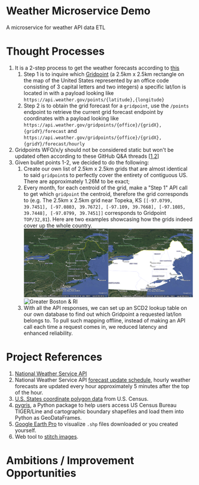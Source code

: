 # Weather Microservice Demo
A microservice for weather API data ETL

# Thought Processes
1. It is a 2-step process to get the weather forecasts according to [this](https://www.weather.gov/documentation/services-web-api)
   1. Step 1 is to inquire which [Gridpoint](https://weather-gov.github.io/api/gridpoints) (a 2.5km x 2.5km rectangle on the map of the United States represented by an office code consisting of 3 capital letters and two integers) a specific lat/lon is located in with a payload looking like `https://api.weather.gov/points/{latitude},{longitude}`
   2. Step 2 is to obtain the grid forecast for a `gridpoint`, use the `/points` endpoint to retrieve the current grid forecast endpoint by coordinates with a payload looking like `https://api.weather.gov/gridpoints/{office}/{gridX},{gridY}/forecast` and `https://api.weather.gov/gridpoints/{office}/{gridX},{gridY}/forecast/hourly`
2. Gridpoints WFO/x/y should not be considered static but won't be updated often according to these GitHub Q&A threads [[1](https://github.com/weather-gov/api/discussions/621),[2](https://github.com/weather-gov/api/discussions/746)]
3. Given bullet points 1-2, we decided to do the following:
   1. Create our own list of 2.5km x 2.5km grids that are almost identical to said `gridpoint`s to perfectly cover the entirety of contiguous US. There are approximately 1.26M to be exact; 
   2. Every month, for each centroid of the grid, make a "Step 1" API call to get which `gridpoint` the centroid, therefore the grid corresponds to (e.g. The 2.5km x 2.5km grid near Topeka, KS `[[-97.0799, 39.7451], [-97.0803, 39.7672], [-97.109, 39.7668], [-97.1085, 39.7448], [-97.0799, 39.7451]]` corresponds to Gridpoint `TOP/32,81`). Here are two examples showcasing how the grids indeed cover up the whole country.
![New England](screenshots/Grid_Coverage_New_England_BW.png)
![Greater Boston & RI](screenshots/Grid_Coverage_Greater_Boston_RI_BW.png)
   3. With all the API responses, we can set up an SCD2 lookup table on our own database to find out which Gridpoint a requested lat/lon belongs to. To pull such mapping offline, instead of making an API call each time a request comes in, we reduced latency and enhanced reliability.

# Project References
1. [National Weather Service API](https://www.weather.gov/documentation/services-web-api)
2. National Weather Service API [forecast update schedule](https://www.weather.gov/gid/nwr_general), hourly weather forecasts are updated every hour approximately 5 minutes after the top of the hour.
3. [U.S. States coordinate polygon data](https://www.census.gov/cgi-bin/geo/shapefiles/index.php?year=2024&layergroup=States+%28and+equivalent%29) from U.S. Census.
4. [pygris](https://walker-data.com/pygris/), a Python package to help users access US Census Bureau TIGER/Line and cartographic boundary shapefiles and load them into Python as GeoDataFrames.
5. [Google Earth Pro](https://www.google.com/earth/outreach/learn/importing-geographic-information-systems-gis-data-in-google-earth/) to visualize `.shp` files downloaded or you created yourself.
6. Web tool to [stitch images](https://pinetools.com/merge-images).

# Ambitions / Improvement Opportunities